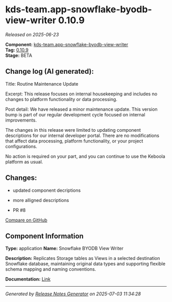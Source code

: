 #  kds-team.app-snowflake-byodb-view-writer 0.10.9

_Released on 2025-06-23_

**Component:** [kds-team.app-snowflake-byodb-view-writer](https://github.com/keboola/component-snowflake-byodb-view-writer)  
**Tag:** [0.10.9](https://github.com/keboola/component-snowflake-byodb-view-writer/releases/tag/0.10.9)  
**Stage:** BETA


## Change log (AI generated):
Title:
Routine Maintenance Update

Excerpt:
This release focuses on internal housekeeping and includes no changes to platform functionality or data processing.

Post detail:
We have released a minor maintenance update. This version bump is part of our regular development cycle focused on internal improvements.

The changes in this release were limited to updating component descriptions for our internal developer portal. There are no modifications that affect data processing, platform functionality, or your project configurations.

No action is required on your part, and you can continue to use the Keboola platform as usual.



## Changes:



- updated component decriptions 




- more alligned descriptions 




- PR #8 



[Compare on GitHub](https://github.com/keboola/component-snowflake-byodb-view-writer/compare/0.10.8...0.10.9)



## Component Information
**Type:** application
**Name:** Snowflake BYODB View Writer

**Description:** Replicates Storage tables as Views in a selected destination Snowflake database, maintaining original data types and supporting flexible schema mapping and naming conventions.


**Documentation:** [Link](https://github.com/keboola/component-snowflake-byodb-view-writer/blob/main/README.md)



---
_Generated by [Release Notes Generator](https://github.com/keboola/release-notes-generator)
on 2025-07-03 11:34:28_